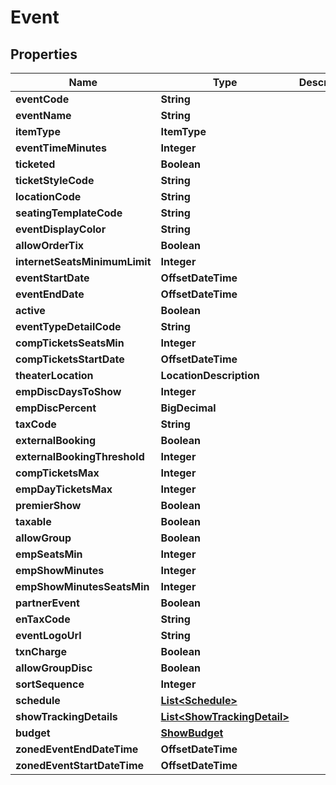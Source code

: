 

# Event


## Properties

| Name | Type | Description | Notes |
|------------ | ------------- | ------------- | -------------|
|**eventCode** | **String** |  |  [optional] |
|**eventName** | **String** |  |  [optional] |
|**itemType** | **ItemType** |  |  [optional] |
|**eventTimeMinutes** | **Integer** |  |  [optional] |
|**ticketed** | **Boolean** |  |  [optional] |
|**ticketStyleCode** | **String** |  |  [optional] |
|**locationCode** | **String** |  |  [optional] |
|**seatingTemplateCode** | **String** |  |  [optional] |
|**eventDisplayColor** | **String** |  |  [optional] |
|**allowOrderTix** | **Boolean** |  |  [optional] |
|**internetSeatsMinimumLimit** | **Integer** |  |  [optional] |
|**eventStartDate** | **OffsetDateTime** |  |  [optional] |
|**eventEndDate** | **OffsetDateTime** |  |  [optional] |
|**active** | **Boolean** |  |  [optional] |
|**eventTypeDetailCode** | **String** |  |  [optional] |
|**compTicketsSeatsMin** | **Integer** |  |  [optional] |
|**compTicketsStartDate** | **OffsetDateTime** |  |  [optional] |
|**theaterLocation** | **LocationDescription** |  |  [optional] |
|**empDiscDaysToShow** | **Integer** |  |  [optional] |
|**empDiscPercent** | **BigDecimal** |  |  [optional] |
|**taxCode** | **String** |  |  [optional] |
|**externalBooking** | **Boolean** |  |  [optional] |
|**externalBookingThreshold** | **Integer** |  |  [optional] |
|**compTicketsMax** | **Integer** |  |  [optional] |
|**empDayTicketsMax** | **Integer** |  |  [optional] |
|**premierShow** | **Boolean** |  |  [optional] |
|**taxable** | **Boolean** |  |  [optional] |
|**allowGroup** | **Boolean** |  |  [optional] |
|**empSeatsMin** | **Integer** |  |  [optional] |
|**empShowMinutes** | **Integer** |  |  [optional] |
|**empShowMinutesSeatsMin** | **Integer** |  |  [optional] |
|**partnerEvent** | **Boolean** |  |  [optional] |
|**enTaxCode** | **String** |  |  [optional] |
|**eventLogoUrl** | **String** |  |  [optional] |
|**txnCharge** | **Boolean** |  |  [optional] |
|**allowGroupDisc** | **Boolean** |  |  [optional] |
|**sortSequence** | **Integer** |  |  [optional] |
|**schedule** | [**List&lt;Schedule&gt;**](Schedule.md) |  |  [optional] |
|**showTrackingDetails** | [**List&lt;ShowTrackingDetail&gt;**](ShowTrackingDetail.md) |  |  [optional] |
|**budget** | [**ShowBudget**](ShowBudget.md) |  |  [optional] |
|**zonedEventEndDateTime** | **OffsetDateTime** |  |  [optional] |
|**zonedEventStartDateTime** | **OffsetDateTime** |  |  [optional] |



